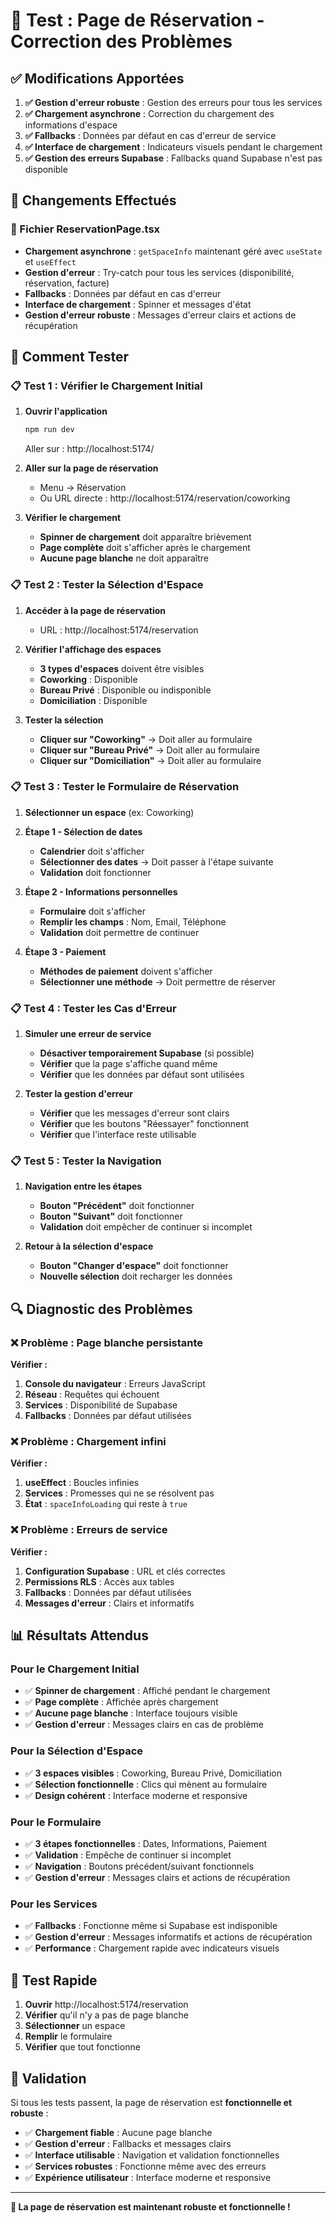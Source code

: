 # 🧪 Test : Page de Réservation - Correction des Problèmes

## ✅ Modifications Apportées

1. **✅ Gestion d'erreur robuste** : Gestion des erreurs pour tous les services
2. **✅ Chargement asynchrone** : Correction du chargement des informations d'espace
3. **✅ Fallbacks** : Données par défaut en cas d'erreur de service
4. **✅ Interface de chargement** : Indicateurs visuels pendant le chargement
5. **✅ Gestion des erreurs Supabase** : Fallbacks quand Supabase n'est pas disponible

## 🔧 Changements Effectués

### 📁 Fichier ReservationPage.tsx
- **Chargement asynchrone** : `getSpaceInfo` maintenant géré avec `useState` et `useEffect`
- **Gestion d'erreur** : Try-catch pour tous les services (disponibilité, réservation, facture)
- **Fallbacks** : Données par défaut en cas d'erreur
- **Interface de chargement** : Spinner et messages d'état
- **Gestion d'erreur robuste** : Messages d'erreur clairs et actions de récupération

## 🧪 Comment Tester

### 📋 Test 1 : Vérifier le Chargement Initial

1. **Ouvrir l'application**
   ```bash
   npm run dev
   ```
   Aller sur : http://localhost:5174/

2. **Aller sur la page de réservation**
   - Menu → Réservation
   - Ou URL directe : http://localhost:5174/reservation/coworking

3. **Vérifier le chargement**
   - **Spinner de chargement** doit apparaître brièvement
   - **Page complète** doit s'afficher après le chargement
   - **Aucune page blanche** ne doit apparaître

### 📋 Test 2 : Tester la Sélection d'Espace

1. **Accéder à la page de réservation**
   - URL : http://localhost:5174/reservation

2. **Vérifier l'affichage des espaces**
   - **3 types d'espaces** doivent être visibles
   - **Coworking** : Disponible
   - **Bureau Privé** : Disponible ou indisponible
   - **Domiciliation** : Disponible

3. **Tester la sélection**
   - **Cliquer sur "Coworking"** → Doit aller au formulaire
   - **Cliquer sur "Bureau Privé"** → Doit aller au formulaire
   - **Cliquer sur "Domiciliation"** → Doit aller au formulaire

### 📋 Test 3 : Tester le Formulaire de Réservation

1. **Sélectionner un espace** (ex: Coworking)

2. **Étape 1 - Sélection de dates**
   - **Calendrier** doit s'afficher
   - **Sélectionner des dates** → Doit passer à l'étape suivante
   - **Validation** doit fonctionner

3. **Étape 2 - Informations personnelles**
   - **Formulaire** doit s'afficher
   - **Remplir les champs** : Nom, Email, Téléphone
   - **Validation** doit permettre de continuer

4. **Étape 3 - Paiement**
   - **Méthodes de paiement** doivent s'afficher
   - **Sélectionner une méthode** → Doit permettre de réserver

### 📋 Test 4 : Tester les Cas d'Erreur

1. **Simuler une erreur de service**
   - **Désactiver temporairement Supabase** (si possible)
   - **Vérifier** que la page s'affiche quand même
   - **Vérifier** que les données par défaut sont utilisées

2. **Tester la gestion d'erreur**
   - **Vérifier** que les messages d'erreur sont clairs
   - **Vérifier** que les boutons "Réessayer" fonctionnent
   - **Vérifier** que l'interface reste utilisable

### 📋 Test 5 : Tester la Navigation

1. **Navigation entre les étapes**
   - **Bouton "Précédent"** doit fonctionner
   - **Bouton "Suivant"** doit fonctionner
   - **Validation** doit empêcher de continuer si incomplet

2. **Retour à la sélection d'espace**
   - **Bouton "Changer d'espace"** doit fonctionner
   - **Nouvelle sélection** doit recharger les données

## 🔍 Diagnostic des Problèmes

### ❌ Problème : Page blanche persistante

**Vérifier :**
1. **Console du navigateur** : Erreurs JavaScript
2. **Réseau** : Requêtes qui échouent
3. **Services** : Disponibilité de Supabase
4. **Fallbacks** : Données par défaut utilisées

### ❌ Problème : Chargement infini

**Vérifier :**
1. **useEffect** : Boucles infinies
2. **Services** : Promesses qui ne se résolvent pas
3. **État** : `spaceInfoLoading` qui reste à `true`

### ❌ Problème : Erreurs de service

**Vérifier :**
1. **Configuration Supabase** : URL et clés correctes
2. **Permissions RLS** : Accès aux tables
3. **Fallbacks** : Données par défaut utilisées
4. **Messages d'erreur** : Clairs et informatifs

## 📊 Résultats Attendus

### Pour le Chargement Initial
- ✅ **Spinner de chargement** : Affiché pendant le chargement
- ✅ **Page complète** : Affichée après chargement
- ✅ **Aucune page blanche** : Interface toujours visible
- ✅ **Gestion d'erreur** : Messages clairs en cas de problème

### Pour la Sélection d'Espace
- ✅ **3 espaces visibles** : Coworking, Bureau Privé, Domiciliation
- ✅ **Sélection fonctionnelle** : Clics qui mènent au formulaire
- ✅ **Design cohérent** : Interface moderne et responsive

### Pour le Formulaire
- ✅ **3 étapes fonctionnelles** : Dates, Informations, Paiement
- ✅ **Validation** : Empêche de continuer si incomplet
- ✅ **Navigation** : Boutons précédent/suivant fonctionnels
- ✅ **Gestion d'erreur** : Messages clairs et actions de récupération

### Pour les Services
- ✅ **Fallbacks** : Fonctionne même si Supabase est indisponible
- ✅ **Gestion d'erreur** : Messages informatifs et actions de récupération
- ✅ **Performance** : Chargement rapide avec indicateurs visuels

## 🎯 Test Rapide

1. **Ouvrir** http://localhost:5174/reservation
2. **Vérifier** qu'il n'y a pas de page blanche
3. **Sélectionner** un espace
4. **Remplir** le formulaire
5. **Vérifier** que tout fonctionne

## 🎉 Validation

Si tous les tests passent, la page de réservation est **fonctionnelle et robuste** :

- ✅ **Chargement fiable** : Aucune page blanche
- ✅ **Gestion d'erreur** : Fallbacks et messages clairs
- ✅ **Interface utilisable** : Navigation et validation fonctionnelles
- ✅ **Services robustes** : Fonctionne même avec des erreurs
- ✅ **Expérience utilisateur** : Interface moderne et responsive

---

**🚀 La page de réservation est maintenant robuste et fonctionnelle !**
